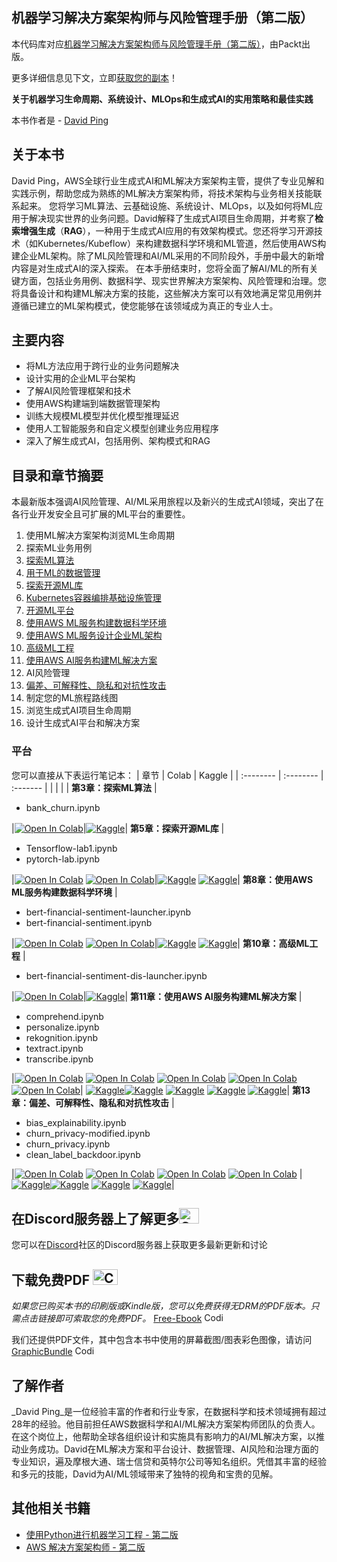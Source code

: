 ## 机器学习解决方案架构师与风险管理手册（第二版）

本代码库对应[机器学习解决方案架构师与风险管理手册（第二版）](https://www.packtpub.com/product/the-machine-learning-solutions-architect-handbook-second-edition/9781805122500)，由Packt出版。

更多详细信息见下文，立即[获取您的副本](https://www.amazon.com/Machine-Learning-Solutions-Architect-Handbook/dp/1805122509/ref=sr_1_1?crid=1J1TM972QKJUM&dib=eyJ2IjoiMSJ9.X7V8CdrgkFCmd-Ohlm-wYwFQ5J2ruK2Vwo6pUdWywps_ATZyMw6ytekYQkyPme3MCB6-iUlChGhtrPo96R-uqDJvRAIHdjJ6HGR3KRLc-3nVyaR8tv8j8lxPWJ3GAP0dH7VTDmM6MpmtpTFBP06sW5R313kFXzhuhSZEZHSrO9MxelUEhVZyZwrtCPuRsV1z2sfelpxlWs5zftGpWd99A0O-Qjsm2PQUDu05PoFXZKs.9nT7kr95RSjgEAn6rZpanysPMAsp3xtutrwOYhOhAz8&dib_tag=se&keywords=david+ping&qid=1712726921&s=books&sprefix=david+ping%2Cstripbooks-intl-ship%2C1114&sr=1-1)！

**关于机器学习生命周期、系统设计、MLOps和生成式AI的实用策略和最佳实践**

本书作者是 - [David Ping](https://www.linkedin.com/in/davidping/)


## 关于本书
David Ping，AWS全球行业生成式AI和ML解决方案架构主管，提供了专业见解和实践示例，帮助您成为熟练的ML解决方案架构师，将技术架构与业务相关技能联系起来。
您将学习ML算法、云基础设施、系统设计、MLOps，以及如何将ML应用于解决现实世界的业务问题。David解释了生成式AI项目生命周期，并考察了**检索增强生成**（**RAG**），一种用于生成式AI应用的有效架构模式。您还将学习开源技术（如Kubernetes/Kubeflow）来构建数据科学环境和ML管道，然后使用AWS构建企业ML架构。除了ML风险管理和AI/ML采用的不同阶段外，手册中最大的新增内容是对生成式AI的深入探索。
在本手册结束时，您将全面了解AI/ML的所有关键方面，包括业务用例、数据科学、现实世界解决方案架构、风险管理和治理。您将具备设计和构建ML解决方案的技能，这些解决方案可以有效地满足常见用例并遵循已建立的ML架构模式，使您能够在该领域成为真正的专业人士。


## 主要内容
- 将ML方法应用于跨行业的业务问题解决
- 设计实用的企业ML平台架构
- 了解AI风险管理框架和技术
- 使用AWS构建端到端数据管理架构
- 训练大规模ML模型并优化模型推理延迟
- 使用人工智能服务和自定义模型创建业务应用程序
- 深入了解生成式AI，包括用例、架构模式和RAG


## 目录和章节摘要
本最新版本强调AI风险管理、AI/ML采用旅程以及新兴的生成式AI领域，突出了在各行业开发安全且可扩展的ML平台的重要性。


1. 使用ML解决方案架构浏览ML生命周期
2. 探索ML业务用例
3. [探索ML算法](https://github.com/awesome-generative-ai/The-Machine-Learning-Solutions-Architect-and-Risk-Management-Handbook/tree/zh/Chapter03)
4. [用于ML的数据管理](https://github.com/awesome-generative-ai/The-Machine-Learning-Solutions-Architect-and-Risk-Management-Handbook/tree/zh/Chapter04)
5. [探索开源ML库](https://github.com/awesome-generative-ai/The-Machine-Learning-Solutions-Architect-and-Risk-Management-Handbook/tree/zh/Chapter05)
6. [Kubernetes容器编排基础设施管理](https://github.com/awesome-generative-ai/The-Machine-Learning-Solutions-Architect-and-Risk-Management-Handbook/tree/zh/Chapter06)
7. [开源ML平台](https://github.com/awesome-generative-ai/The-Machine-Learning-Solutions-Architect-and-Risk-Management-Handbook/tree/zh/Chapter07)
8. [使用AWS ML服务构建数据科学环境](https://github.com/awesome-generative-ai/The-Machine-Learning-Solutions-Architect-and-Risk-Management-Handbook/tree/zh/Chapter08)
9. [使用AWS ML服务设计企业ML架构](https://github.com/awesome-generative-ai/The-Machine-Learning-Solutions-Architect-and-Risk-Management-Handbook/tree/zh/Chapter09)
10. [高级ML工程](https://github.com/awesome-generative-ai/The-Machine-Learning-Solutions-Architect-and-Risk-Management-Handbook/tree/zh/Chapter10)
11. [使用AWS AI服务构建ML解决方案](https://github.com/awesome-generative-ai/The-Machine-Learning-Solutions-Architect-and-Risk-Management-Handbook/tree/zh/Chapter11)
12. AI风险管理
13. [偏差、可解释性、隐私和对抗性攻击](https://github.com/awesome-generative-ai/The-Machine-Learning-Solutions-Architect-and-Risk-Management-Handbook/tree/zh/Chapter13)
14. 制定您的ML旅程路线图
15. 浏览生成式AI项目生命周期
16. 设计生成式AI平台和解决方案

### 平台
您可以直接从下表运行笔记本：
| 章节 | Colab | Kaggle |
| :-------- | :-------- | :------- |
| | | |
**第3章：探索ML算法**
|<ul><li>bank_churn.ipynb</li></ul>|[![Open In Colab](https://colab.research.google.com/assets/colab-badge.svg)](https://colab.research.google.com/github/awesome-generative-ai/The-Machine-Learning-Solutions-Architect-and-Risk-Management-Handbook/blob/zh/Chapter03/bank_churn.ipynb)|[![Kaggle](https://kaggle.com/static/images/open-in-kaggle.svg)](https://kaggle.com/kernels/welcome?src=https://github.com/awesome-generative-ai/The-Machine-Learning-Solutions-Architect-and-Risk-Management-Handbook/blob/zh/Chapter03/bank_churn.ipynb)|
**第5章：探索开源ML库**
|<ul><li>Tensorflow-lab1.ipynb</li><li>pytorch-lab.ipynb</li></ul>|[![Open In Colab](https://colab.research.google.com/assets/colab-badge.svg)](https://colab.research.google.com/github/awesome-generative-ai/The-Machine-Learning-Solutions-Architect-and-Risk-Management-Handbook/blob/zh/Chapter05/TensorFlowLab/Tensorflow-lab1.ipynb) [![Open In Colab](https://colab.research.google.com/assets/colab-badge.svg)](https://colab.research.google.com/github/awesome-generative-ai/The-Machine-Learning-Solutions-Architect-and-Risk-Management-Handbook/blob/zh/Chapter05/pytorch-lab/pytorch-lab.ipynb)|[![Kaggle](https://kaggle.com/static/images/open-in-kaggle.svg)](https://kaggle.com/kernels/welcome?src=https://github.com/awesome-generative-ai/The-Machine-Learning-Solutions-Architect-and-Risk-Management-Handbook/blob/zh/Chapter05/TensorFlowLab/Tensorflow-lab1.ipynb) [![Kaggle](https://kaggle.com/static/images/open-in-kaggle.svg)](https://kaggle.com/kernels/welcome?src=https://github.com/awesome-generative-ai/The-Machine-Learning-Solutions-Architect-and-Risk-Management-Handbook/blob/zh/Chapter05/pytorch-lab/pytorch-lab.ipynb)|
**第8章：使用AWS ML服务构建数据科学环境**
|<ul><li>bert-financial-sentiment-launcher.ipynb</li><li>bert-financial-sentiment.ipynb</li></ul>|[![Open In Colab](https://colab.research.google.com/assets/colab-badge.svg)](https://colab.research.google.com/github/awesome-generative-ai/The-Machine-Learning-Solutions-Architect-and-Risk-Management-Handbook/blob/zh/Chapter08/bert-financial-sentiment-launcher.ipynb) [![Open In Colab](https://colab.research.google.com/assets/colab-badge.svg)](https://colab.research.google.com/github/awesome-generative-ai/The-Machine-Learning-Solutions-Architect-and-Risk-Management-Handbook/blob/zh/Chapter08/bert-financial-sentiment.ipynb)|[![Kaggle](https://kaggle.com/static/images/open-in-kaggle.svg)](https://kaggle.com/kernels/welcome?src=https://github.com/awesome-generative-ai/The-Machine-Learning-Solutions-Architect-and-Risk-Management-Handbook/blob/zh/Chapter08/bert-financial-sentiment-launcher.ipynb) [![Kaggle](https://kaggle.com/static/images/open-in-kaggle.svg)](https://kaggle.com/kernels/welcome?src=https://github.com/awesome-generative-ai/The-Machine-Learning-Solutions-Architect-and-Risk-Management-Handbook/blob/zh/Chapter08/bert-financial-sentiment.ipynb)|
**第10章：高级ML工程**
|<ul><li>bert-financial-sentiment-dis-launcher.ipynb</li></ul>|[![Open In Colab](https://colab.research.google.com/assets/colab-badge.svg)](https://colab.research.google.com/github/awesome-generative-ai/The-Machine-Learning-Solutions-Architect-and-Risk-Management-Handbook/blob/zh/Chapter10/bert-financial-sentiment-dis-launcher.ipynb)|[![Kaggle](https://kaggle.com/static/images/open-in-kaggle.svg)](https://kaggle.com/kernels/welcome?src=https://github.com/awesome-generative-ai/The-Machine-Learning-Solutions-Architect-and-Risk-Management-Handbook/blob/zh/Chapter10/bert-financial-sentiment-dis-launcher.ipynb)|
**第11章：使用AWS AI服务构建ML解决方案**
|<ul><li>comprehend.ipynb</li><li>personalize.ipynb</li><li>rekognition.ipynb</li><li>textract.ipynb</li><li>transcribe.ipynb</li></ul>|[![Open In Colab](https://colab.research.google.com/assets/colab-badge.svg)](https://colab.research.google.com/github/awesome-generative-ai/The-Machine-Learning-Solutions-Architect-and-Risk-Management-Handbook/blob/zh/Chapter11/comprehend.ipynb) [![Open In Colab](https://colab.research.google.com/assets/colab-badge.svg)](https://colab.research.google.com/github/awesome-generative-ai/The-Machine-Learning-Solutions-Architect-and-Risk-Management-Handbook/blob/zh/Chapter11/personalize.ipynb) [![Open In Colab](https://colab.research.google.com/assets/colab-badge.svg)](https://colab.research.google.com/github/awesome-generative-ai/The-Machine-Learning-Solutions-Architect-and-Risk-Management-Handbook/blob/zh/Chapter11/rekognition.ipynb) [![Open In Colab](https://colab.research.google.com/assets/colab-badge.svg)](https://colab.research.google.com/github/awesome-generative-ai/The-Machine-Learning-Solutions-Architect-and-Risk-Management-Handbook/blob/zh/Chapter11/textract.ipynb) [![Open In Colab](https://colab.research.google.com/assets/colab-badge.svg)](https://colab.research.google.com/github/awesome-generative-ai/The-Machine-Learning-Solutions-Architect-and-Risk-Management-Handbook/blob/zh/Chapter11/transcribe.ipynb)| [![Kaggle](https://kaggle.com/static/images/open-in-kaggle.svg)](https://kaggle.com/kernels/welcome?src=https://github.com/awesome-generative-ai/The-Machine-Learning-Solutions-Architect-and-Risk-Management-Handbook/blob/zh/Chapter11/comprehend.ipynb)[![Kaggle](https://kaggle.com/static/images/open-in-kaggle.svg)](https://kaggle.com/kernels/welcome?src=https://github.com/awesome-generative-ai/The-Machine-Learning-Solutions-Architect-and-Risk-Management-Handbook/blob/zh/Chapter11/personalize.ipynb) [![Kaggle](https://kaggle.com/static/images/open-in-kaggle.svg)](https://kaggle.com/kernels/welcome?src=https://github.com/awesome-generative-ai/The-Machine-Learning-Solutions-Architect-and-Risk-Management-Handbook/blob/zh/Chapter11/rekognition.ipynb) [![Kaggle](https://kaggle.com/static/images/open-in-kaggle.svg)](https://kaggle.com/kernels/welcome?src=https://github.com/awesome-generative-ai/The-Machine-Learning-Solutions-Architect-and-Risk-Management-Handbook/blob/zh/Chapter11/textract.ipynb) [![Kaggle](https://kaggle.com/static/images/open-in-kaggle.svg)](https://kaggle.com/kernels/welcome?src=https://github.com/awesome-generative-ai/The-Machine-Learning-Solutions-Architect-and-Risk-Management-Handbook/blob/zh/Chapter11/transcribe.ipynb)|
**第13章：偏差、可解释性、隐私和对抗性攻击**
|<ul><li>bias_explainability.ipynb</li><li>churn_privacy-modified.ipynb</li><li>churn_privacy.ipynb</li><li>clean_label_backdoor.ipynb</li></ul>|[![Open In Colab](https://colab.research.google.com/assets/colab-badge.svg)](https://colab.research.google.com/github/awesome-generative-ai/The-Machine-Learning-Solutions-Architect-and-Risk-Management-Handbook/blob/zh/Chapter13/bias_explainability.ipynb) [![Open In Colab](https://colab.research.google.com/assets/colab-badge.svg)](https://colab.research.google.com/github/awesome-generative-ai/The-Machine-Learning-Solutions-Architect-and-Risk-Management-Handbook/blob/zh/Chapter13/churn_privacy-modified.ipynb) [![Open In Colab](https://colab.research.google.com/assets/colab-badge.svg)](https://colab.research.google.com/github/awesome-generative-ai/The-Machine-Learning-Solutions-Architect-and-Risk-Management-Handbook/blob/zh/Chapter13/churn_privacy.ipynb) [![Open In Colab](https://colab.research.google.com/assets/colab-badge.svg)](https://colab.research.google.com/github/awesome-generative-ai/The-Machine-Learning-Solutions-Architect-and-Risk-Management-Handbook/blob/zh/Chapter13/clean_label_backdoor.ipynb) | [![Kaggle](https://kaggle.com/static/images/open-in-kaggle.svg)](https://kaggle.com/kernels/welcome?src=https://github.com/awesome-generative-ai/The-Machine-Learning-Solutions-Architect-and-Risk-Management-Handbook/blob/zh/Chapter13/bias_explainability.ipynb)[![Kaggle](https://kaggle.com/static/images/open-in-kaggle.svg)](https://kaggle.com/kernels/welcome?src=https://github.com/awesome-generative-ai/The-Machine-Learning-Solutions-Architect-and-Risk-Management-Handbook/blob/zh/Chapter13/churn_privacy-modified.ipynb) [![Kaggle](https://kaggle.com/static/images/open-in-kaggle.svg)](https://kaggle.com/kernels/welcome?src=https://github.com/awesome-generative-ai/The-Machine-Learning-Solutions-Architect-and-Risk-Management-Handbook/blob/zh/Chapter13/churn_privacy.ipynb) [![Kaggle](https://kaggle.com/static/images/open-in-kaggle.svg)](https://kaggle.com/kernels/welcome?src=https://github.com/awesome-generative-ai/The-Machine-Learning-Solutions-Architect-and-Risk-Management-Handbook/blob/zh/Chapter13/clean_label_backdoor.ipynb)|



## 在Discord服务器上了解更多<img alt="Coding" height="25" width="32"  src="https://cliply.co/wp-content/uploads/2021/08/372108630_DISCORD_LOGO_400.gif">
您可以在[Discord](https://packt.link/mlsah)社区的Discord服务器上获取更多最新更新和讨论


## 下载免费PDF <img alt="Coding" height="25" width="40" src="https://emergency.com.au/wp-content/uploads/2021/03/free.gif">

_如果您已购买本书的印刷版或Kindle版，您可以免费获得无DRM的PDF版本。只需点击链接即可索取您的免费PDF。_
[Free-Ebook](https://packt.link/free-ebook/9781805122500) <img alt="Coding" height="15" width="35"  src="https://media.tenor.com/ex_HDD_k5P8AAAAi/habbo-habbohotel.gif">


我们还提供PDF文件，其中包含本书中使用的屏幕截图/图表彩色图像，请访问[GraphicBundle](https://packt.link/gbp/9781805122500) <img alt="Coding" height="15" width="35"  src="https://media.tenor.com/ex_HDD_k5P8AAAAi/habbo-habbohotel.gif">


## 了解作者
_David Ping_是一位经验丰富的作者和行业专家，在数据科学和技术领域拥有超过28年的经验。他目前担任AWS数据科学和AI/ML解决方案架构师团队的负责人。在这个岗位上，他帮助全球各组织设计和实施具有影响力的AI/ML解决方案，以推动业务成功。David在ML解决方案和平台设计、数据管理、AI风险和治理方面的专业知识，遍及摩根大通、瑞士信贷和英特尔公司等知名组织。凭借其丰富的经验和多元的技能，David为AI/ML领域带来了独特的视角和宝贵的见解。



## 其他相关书籍
- [使用Python进行机器学习工程 - 第二版](https://www.packtpub.com/product/machine-learning-engineering-with-python-second-edition/9781837631964)
- [AWS 解决方案架构师 - 第二版](https://www.packtpub.com/product/aws-for-solutions-architects-second-edition/9781803238951)
